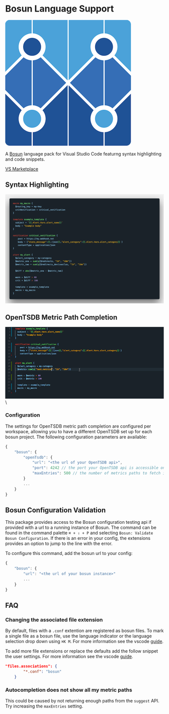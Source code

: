 # Bosun Language Support

![Bosun logo](images/bosun_logo.png)

A [Bosun](https://bosun.org/) language pack for Visual Studio Code featurng syntax highlighting and code snippets.

[VS Marketplace](https://marketplace.visualstudio.com/items?itemName=tbutterwith.bosun)


## Syntax Highlighting

![Syntax Highlighting Example](images/syntax.png)

## OpenTSDB Metric Path Completion

![OpenTSDB metric path autocomplete](images/auto_complete.gif)\


### Configuration

The settings for OpenTSDB metric path completion are configured per workspace, allowing you to have a different OpenTSDB set up for each bosun project. The following configuration parameters are available:

```js
{
    "bosun": {
        "openTsdb": {
            "url": "<the url of your OpenTSDB api>",
            "port": 4242 // the port your OpenTSDB api is accessible on - default 4242
            "maxEntries": 500 // the number of metrics paths to fetch in the request - default 500
        }
        ...
    }
}
```

## Bosun Configuration Validation

This package provides access to the Bosun configuration testing api if provided with a url to a running instance of Bosun. The command can be found in the command palette `⌘ + ⇧ + P` and selecting `Bosun: Validate Bosun Configuration`. If there is an error in your config, the extensions provides an option to jump to the line with the error.

To configure this command, add the bosun url to your config:

```js
{
    "bosun": {
        "url": "<the url of your bosun instance>"
        ...
    }
}
```

## FAQ

### Changing the associated file extension

By default, files with a `.conf` extention are registered as bosun files. To mark a single file as a bosun file, use the language indicator or the language selection drop down using `⌘K M`. For more information see the vscode [guide](https://code.visualstudio.com/docs/languages/overview#_changing-the-language-for-the-selected-file).

To add more file extensions or replace the defaults add the follow snippet the user settings. For more information see the vscode [guide](https://code.visualstudio.com/docs/languages/overview#_adding-a-file-extension-to-a-language).

```json
"files.associations": {
        "*.conf": "bosun"
    }
```

### Autocompletion does not show all my metric paths

This could be caused by not returning enough paths from the `suggest` API. Try increasing the `maxEntries` setting.
